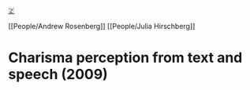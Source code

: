 [🇿](zotero://select/groups/5641742/items/H5NN8PZQ)

[[People/Andrew Rosenberg]] [[People/Julia Hirschberg]] 
# Charisma perception from text and speech (2009)

